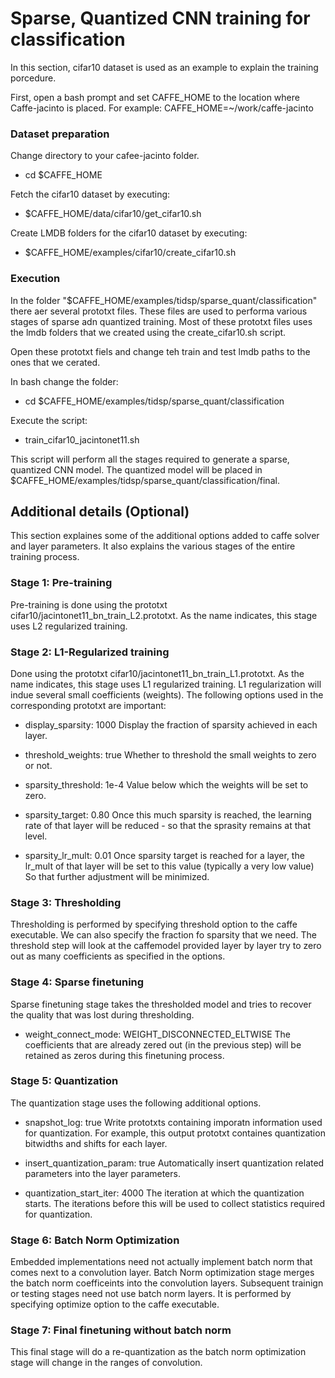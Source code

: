 # Sparse, Quantized CNN training for classification

In this section, cifar10 dataset is used as an example to explain the training porcedure.

First, open a bash prompt and set CAFFE_HOME to the location where Caffe-jacinto is placed. For example:
CAFFE_HOME=~/work/caffe-jacinto

### Dataset preparation
Change directory to your cafee-jacinto folder.
- cd $CAFFE_HOME

Fetch the cifar10 dataset by executing:
- $CAFFE_HOME/data/cifar10/get_cifar10.sh

Create LMDB folders for the cifar10 dataset by executing:
- $CAFFE_HOME/examples/cifar10/create_cifar10.sh

### Execution
In the folder "$CAFFE_HOME/examples/tidsp/sparse_quant/classification" there aer several prototxt files. These files are used to performa various stages of sparse adn quantized training. Most of these prototxt files uses the lmdb folders that we created using the create_cifar10.sh script.

Open these prototxt fiels and change teh train and test lmdb paths to the ones that we cerated.

In bash change the folder:
- cd $CAFFE_HOME/examples/tidsp/sparse_quant/classification

Execute the script:
- train_cifar10_jacintonet11.sh

This script will perform all the stages required to generate a sparse, quantized CNN model. The quantized model will be placed in $CAFFE_HOME/examples/tidsp/sparse_quant/classification/final.

## Additional details (Optional)

This section explaines some of the additional options added to caffe solver and layer parameters. It also explains the various stages of the entire training process.

### Stage 1: Pre-training
Pre-training is done using the prototxt cifar10/jacintonet11_bn_train_L2.prototxt. As the name indicates, this stage uses L2 regularized training.

### Stage 2: L1-Regularized training
Done using the prototxt cifar10/jacintonet11_bn_train_L1.prototxt. As the name indicates, this stage uses L1 regularized training. L1 regularization will indue several small coefficients (weights). The following options used in the corresponding prototxt are important:  

- display_sparsity: 1000
Display the fraction of sparsity achieved in each layer.

- threshold_weights: true
Whether to threshold the small weights to zero or not.

- sparsity_threshold: 1e-4
Value below which the weights will be set to zero.

- sparsity_target: 0.80
Once this much sparsity is reached, the learning rate of that layer will be reduced - so that the sprasity remains at that level.

- sparsity_lr_mult: 0.01
Once sparsity target is reached for a layer, the lr_mult of that layer will be set to this value (typically a very low value) So that further adjustment will be minimized.

### Stage 3: Thresholding
Thresholding is performed by specifying threshold option to the caffe executable. We can also specify the fraction fo sparsity that we need. The threshold step will look at the caffemodel provided layer by layer try to zero out as many coefficients as specified in the options.

### Stage 4: Sparse finetuning
Sparse finetuning stage takes the thresholded model and tries to recover the quality that was lost during thresholding. 

- weight_connect_mode: WEIGHT_DISCONNECTED_ELTWISE
The coefficients that are already zered out (in the previous step) will be retained as zeros during this finetuning  process.

### Stage 5: Quantization
The quantization stage uses the following additional options.

- snapshot_log: true
Write prototxts containing imporatn information used for quantization. For example, this output prototxt containes quantization bitwidths and shifts for each layer.

- insert_quantization_param: true
Automatically insert quantization related parameters into the layer parameters.

- quantization_start_iter: 4000
The iteration at which the quantization starts. The iterations before this will be used to collect statistics required for quantization.

### Stage 6: Batch Norm Optimization
Embedded implementations need not actually implement batch norm that comes next to a convolution layer. Batch Norm optimization stage merges the batch norm coefficeints into the convolution layers. Subsequent trainign or testing stages need not use batch norm layers. It is performed by specifying optimize option to the caffe executable.

### Stage 7: Final finetuning without batch norm
This final stage will do a re-quantization as the batch norm optimization stage will change in the ranges of convolution.